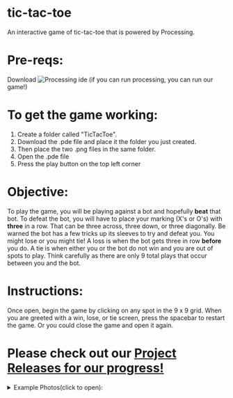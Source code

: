 # tic-tac-toe
An interactive game of tic-tac-toe that is powered by Processing.

# Pre-reqs:
Download ![Processing ide](https://processing.org/download/)     (if you can run processing, you can run our game!)

# To get the game working:
1. Create a folder called "TicTacToe". 
2. Download the .pde file and place it the folder you just created.
3. Then place the two .png files in the same folder.
4. Open the .pde file
5. Press the play button on the top left corner

# Objective:
To play the game, you will be playing against a bot and hopefully **beat** that bot. To defeat the bot, you will have to place your marking (X's or O's) with **three** in a row. That can be three across, three down, or three diagonally. Be warned the bot has a few tricks up its sleeves to try and defeat you. You might lose or you might tie! A loss is when the bot gets three in row __before__ you do. A tie is when either you or the bot do not win and you are out of spots to play. Think carefully as there are only 9 total plays that occur between you and the bot.

# Instructions:
Once open, begin the game by clicking on any spot in the 9 x 9 grid. When you are greeted with a win, lose, or tie screen, press the spacebar to restart the game. Or you could close the game and open it again.

# Please check out our [Project Releases for our progress!](https://github.com/brandonnhem/tic-tac-toe/releases)

<details>
  <summary>Example Photos(click to open):</summary>
    <p>

Figure 1 - Win State 

![Screenshot](https://imgur.com/w8ndOeD.png)


Figure 2 - Lose State

![Screenshot](https://imgur.com/TZJpHsT.png)


Figure 3 - Tie State

![Screenshot](https://imgur.com/GQx7Cjv.png)


Figure 4 - Play State (nobody has won or loss .. yet)

![Screenshot](https://imgur.com/uRglKKx.png)


Figure 5 - Game Start Up (without score)

![Screenshot](https://imgur.com/FQZ6FFq.png)


Figure 6 - Game Start Up (with score)

![Screenshot](https://imgur.com/j2aM2HV.png)


Figure 7 - Spot Taken

![Screenshot](https://imgur.com/xKuctpX.png)


Figure 8 - Fork Here

![Screenshot](https://imgur.com/NBg0o0Q.png)


Figure 9 - Block Fork

![Screenshot](https://imgur.com/7ghL5dr.png)


Figure 10 - Need to Block

![Screenshot](https://imgur.com/K5fCdFg.png)


Figure 11 - Block Here

![Screenshot](https://imgur.com/pNlRK9T.png)


Figure 12 - Better Move Possible

![Screenshot](https://imgur.com/9j7RjeB.png)


Figure 13 - Winning Move

![Screenshot](https://imgur.com/YmHyoos.png)

  <\p>
<\details>
